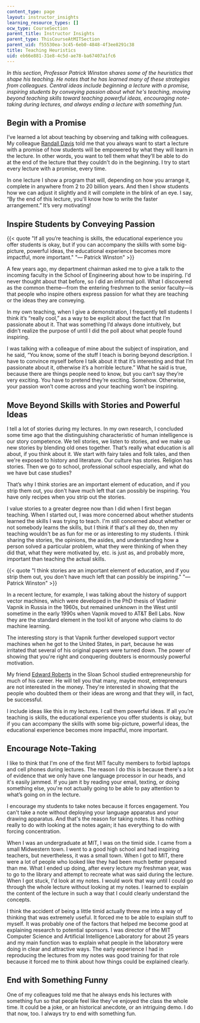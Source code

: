 ```yaml
---
content_type: page
layout: instructor_insights
learning_resource_types: []
ocw_type: CourseSection
parent_title: Instructor Insights
parent_type: ThisCourseAtMITSection
parent_uid: f55530ea-3c45-6eb0-4848-4f3ee8291c38
title: Teaching Heuristics
uid: eb66e881-31e8-4c5d-ae78-ba67407a1fc6
---
```


_In this section, Professor Patrick Winston shares some of the heuristics that shape his teaching. He notes that he has learned many of these strategies from colleagues. Central ideas include beginning a lecture with a promise, inspiring students by conveying passion about what he's teaching, moving beyond teaching skills toward teaching powerful ideas, encouraging note-taking during lectures, and always ending a lecture with something fun._

Begin with a Promise
--------------------

I’ve learned a lot about teaching by observing and talking with colleagues. My colleague [Randall Davis](https://www.csail.mit.edu/user/805) told me that you always want to start a lecture with a promise of how students will be empowered by what they will learn in the lecture. In other words, you want to tell them what they’ll be able to do at the end of the lecture that they couldn't do in the beginning. I try to start every lecture with a promise, every time.

In one lecture I show a program that will, depending on how you arrange it, complete in anywhere from 2 to 20 billion years. And then I show students how we can adjust it slightly and it will complete in the blink of an eye. I say, “By the end of this lecture, you'll know how to write the faster arrangement.” It’s very motivating!

Inspire Students by Conveying Passion
-------------------------------------

{{< quote "If all you’re teaching is skills, the educational experience you offer students is okay, but if you can accompany the skills with some big-picture, powerful ideas, the educational experience becomes more impactful, more important." "— Patrick Winston" >}}

A few years ago, my department chairman asked me to give a talk to the incoming faculty in the School of Engineering about how to be inspiring. I'd never thought about that before, so I did an informal poll. What I discovered as the common theme—from the entering freshmen to the senior faculty—is that people who inspire others express passion for what they are teaching or the ideas they are conveying.

In my own teaching, when I give a demonstration, I frequently tell students I think it’s “really cool,” as a way to be explicit about the fact that I’m passionate about it. That was something I’d always done intuitively, but didn’t realize the purpose of until I did the poll about what people found inspiring.

I was talking with a colleague of mine about the subject of inspiration, and he said, “You know, some of the stuff I teach is boring beyond description. I have to convince myself before I talk about it that it’s interesting and that I’m passionate about it, otherwise it’s a horrible lecture.” What he said is true, because there are things people need to know, but you can’t say they’re very exciting. You have to pretend they’re exciting. Somehow. Otherwise, your passion won’t come across and your teaching won’t be inspiring.

Move Beyond Skills with Stories and Powerful Ideas
--------------------------------------------------

I tell a lot of stories during my lectures. In my own research, I concluded some time ago that the distinguishing characteristic of human intelligence is our story competence. We tell stories, we listen to stories, and we make up new stories by blending old ones together. That’s really what education is all about, if you think about it. We start with fairy tales and folk tales, and then we're exposed to history and literature. Our culture has stories. Religion has stories. Then we go to school, professional school especially, and what do we have but case studies?

That’s why I think stories are an important element of education, and if you strip them out, you don't have much left that can possibly be inspiring. You have only recipes when you strip out the stories.

I value stories to a greater degree now than I did when I first began teaching. When I started out, I was more concerned about whether students learned the skills I was trying to teach. I'm still concerned about whether or not somebody learns the skills, but I think if that's all they do, then my teaching wouldn't be as fun for me or as interesting to my students. I think sharing the stories, the opinions, the asides, and understanding how a person solved a particular problem, what they were thinking of when they did that, what they were motivated by, etc. is just as, and probably more, important than teaching the actual skills.

{{< quote "I think stories are an important element of education, and if you strip them out, you don't have much left that can possibly be inspiring." "— Patrick Winston" >}}

In a recent lecture, for example, I was talking about the history of support vector machines, which were developed in the PhD thesis of Vladimir Vapnik in Russia in the 1960s, but remained unknown in the West until sometime in the early 1990s when Vapnik moved to AT&T Bell Labs. Now they are the standard element in the tool kit of anyone who claims to do machine learning.

The interesting story is that Vapnik further developed support vector machines when he got to the United States, in part, because he was irritated that several of his original papers were turned down. The power of showing that you're right and conquering doubters is enormously powerful motivation.

My friend [Edward Roberts](http://mitsloan.mit.edu/faculty/detail.php?in_spseqno=19553) in the Sloan School studied entrepreneurship for much of his career. He will tell you that many, maybe most, entrepreneurs are not interested in the money. They're interested in showing that the people who doubted them or their ideas are wrong and that they will, in fact, be successful.

I include ideas like this in my lectures. I call them powerful ideas. If all you’re teaching is skills, the educational experience you offer students is okay, but if you can accompany the skills with some big-picture, powerful ideas, the educational experience becomes more impactful, more important.

Encourage Note-Taking
---------------------

I like to think that I'm one of the first MIT faculty members to forbid laptops and cell phones during lectures. The reason I do this is because there's a lot of evidence that we only have one language processor in our heads, and it's easily jammed. If you jam it by reading your email, texting, or doing something else, you're not actually going to be able to pay attention to what’s going on in the lecture.

I encourage my students to take notes because it forces engagement. You can't take a note without deploying your language apparatus and your drawing apparatus. And that's the reason for taking notes. It has nothing really to do with looking at the notes again; it has everything to do with forcing concentration.

When I was an undergraduate at MIT, I was on the timid side. I came from a small Midwestern town. I went to a good high school and had inspiring teachers, but nevertheless, it was a small town. When I got to MIT, there were a lot of people who looked like they had been much better prepared than me. What I ended up doing, after every lecture my freshman year, was to go to the library and attempt to recreate what was said during the lecture. When I got stuck, I'd look at my notes. I would work that way until I could go through the whole lecture without looking at my notes. I learned to explain the content of the lecture in such a way that I could clearly understand the concepts.

I think the accident of being a little timid actually threw me into a way of thinking that was extremely useful. It forced me to be able to explain stuff to myself. It was probably one of the factors that helped me become good at explaining research to potential sponsors. I was director of the MIT Computer Science and Artificial Intelligence Laboratory for about 25 years and my main function was to explain what people in the laboratory were doing in clear and attractive ways. The early experience I had in reproducing the lectures from my notes was good training for that role because it forced me to think about how things could be explained clearly.

End with Something Funny
------------------------

One of my colleagues told me that he always ends his lectures with something fun so that people feel like they've enjoyed the class the whole time. It could be a joke, or an historical anecdote, or an intriguing demo. I do that now, too. I always try to end with something fun.